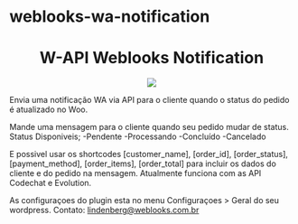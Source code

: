# weblooks-wa-notification
<h1 align="center"> W-API Weblooks Notification</h1>
<p align="center">
<img src="http://img.shields.io/static/v1?label=STATUS&message=EM%20DESENVOLVIMENTO&color=GREEN&style=for-the-badge"/>
</p>


<p>Envia uma notificação WA via API para o cliente quando o status do pedido é atualizado no Woo.</p>
Mande uma mensagem para o cliente quando seu pedido mudar de status.
Status Disponiveis;
-Pendente
-Processando
-Concluído
-Cancelado

E possivel usar os shortcodes [customer_name], [order_id], [order_status], [payment_method], [order_items], [order_total] para incluir os dados do cliente e do pedido na mensagem.
Atualmente funciona com as API Codechat e Evolution.

As configuraçoes do plugin esta no menu Configuraçoes > Geral do seu wordpress.
Contato: lindenberg@weblooks.com.br


